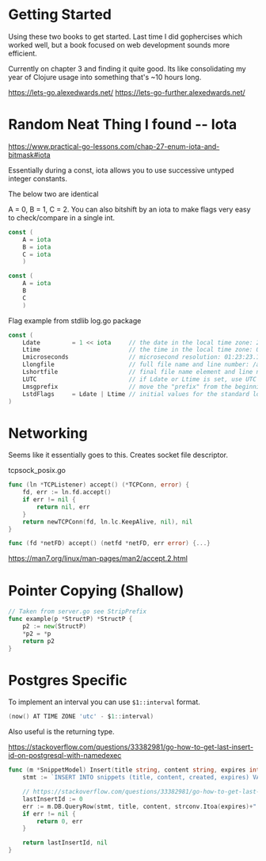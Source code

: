 # Getting Started

Using these two books to get started. Last time I did gophercises which worked well, but a book focused on web development sounds more efficient.

Currently on chapter 3 and finding it quite good. Its like consolidating my year of Clojure usage into something that's ~10 hours long.

https://lets-go.alexedwards.net/
https://lets-go-further.alexedwards.net/


# Random Neat Thing I found -- Iota

https://www.practical-go-lessons.com/chap-27-enum-iota-and-bitmask#iota

Essentially during a const, iota allows you to use successive untyped integer constants.

The below two are identical

A = 0, B = 1, C = 2. You can also bitshift by an iota to make flags very easy to check/compare in a single int.

```go
const (
    A = iota
    B = iota
    C = iota
    )
```

```go
const (
    A = iota
    B
    C
    )
```

Flag example from stdlib log.go package

```go
const (
	Ldate         = 1 << iota     // the date in the local time zone: 2009/01/23
	Ltime                         // the time in the local time zone: 01:23:23
	Lmicroseconds                 // microsecond resolution: 01:23:23.123123.  assumes Ltime.
	Llongfile                     // full file name and line number: /a/b/c/d.go:23
	Lshortfile                    // final file name element and line number: d.go:23. overrides Llongfile
	LUTC                          // if Ldate or Ltime is set, use UTC rather than the local time zone
	Lmsgprefix                    // move the "prefix" from the beginning of the line to before the message
	LstdFlags     = Ldate | Ltime // initial values for the standard logger
)
```

# Networking

Seems like it essentially goes to this. Creates socket file descriptor. 

tcpsock_posix.go

```go
func (ln *TCPListener) accept() (*TCPConn, error) {
	fd, err := ln.fd.accept()
	if err != nil {
		return nil, err
	}
	return newTCPConn(fd, ln.lc.KeepAlive, nil), nil
}

func (fd *netFD) accept() (netfd *netFD, err error) {...}

```

https://man7.org/linux/man-pages/man2/accept.2.html

# Pointer Copying (Shallow)

```go
// Taken from server.go see StripPrefix
func example(p *StructP) *StructP {
    p2 := new(StructP)
    *p2 = *p
    return p2
}
```

# Postgres Specific

To implement an interval you can use `$1::interval` format.

```go
(now() AT TIME ZONE 'utc' - $1::interval)
```

Also useful is the returning type.

https://stackoverflow.com/questions/33382981/go-how-to-get-last-insert-id-on-postgresql-with-namedexec

```go
func (m *SnippetModel) Insert(title string, content string, expires int) (int, error) {
	stmt := `INSERT INTO snippets (title, content, created, expires) VALUES ($1, $2, now(), now() + $3::interval) RETURNING id`

	// https://stackoverflow.com/questions/33382981/go-how-to-get-last-insert-id-on-postgresql-with-namedexec
	lastInsertId := 0
	err := m.DB.QueryRow(stmt, title, content, strconv.Itoa(expires)+" DAYS").Scan(&lastInsertId)
	if err != nil {
		return 0, err
	}

	return lastInsertId, nil
}
```
